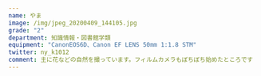 ```yaml
---
name: やま
image: /img/jpeg_20200409_144105.jpg
grade: "2"
department: 知識情報・図書館学類
equipment: "CanonEOS6D、Canon EF LENS 50mm 1:1.8 STM"
twitter: ny_k1012
comment: 主に花などの自然を撮っています。フィルムカメラもぼちぼち始めたところです
---
```

